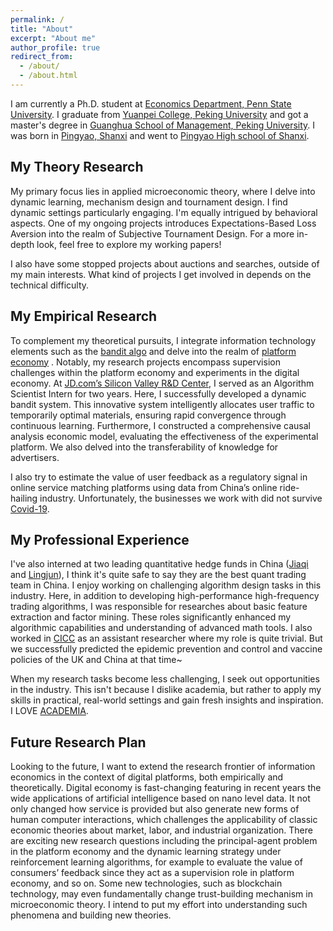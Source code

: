 ```yaml
---
permalink: /
title: "About"
excerpt: "About me"
author_profile: true
redirect_from: 
  - /about/
  - /about.html
---
```


I am currently a Ph.D. student at [Economics Department, Penn State University](https://econ.la.psu.edu/). I graduate from [Yuanpei College, Peking University](https://yuanpei.pku.edu.cn/en/) and got a master's degree in [Guanghua School of Management, Peking University](https://en.gsm.pku.edu.cn/). I was born in [Pingyao, Shanxi](https://en.wikipedia.org/wiki/Pingyao) and went to [Pingyao High school of Shanxi](https://baike.baidu.com/item/%E5%B1%B1%E8%A5%BF%E7%9C%81%E5%B9%B3%E9%81%A5%E4%B8%AD%E5%AD%A6%E6%A0%A1/6439441).



## My Theory Research
My primary focus lies in applied microeconomic theory, where I delve into dynamic learning, mechanism design and tournament design. I find dynamic settings particularly engaging. I'm equally intrigued by behavioral aspects. One of my ongoing projects introduces Expectations-Based Loss Aversion into the realm of Subjective Tournament Design. For a more in-depth look, feel free to explore my working papers!

I also have some stopped projects about auctions and searches, outside of my main interests. What kind of projects I get involved in depends on the technical difficulty.

## My Empirical Research
To complement my theoretical pursuits, I integrate information technology elements such as the [bandit algo](https://en.wikipedia.org/wiki/Multi-armed_bandit) and delve into the realm of [platform economy](https://en.wikipedia.org/wiki/Platform_economy) . Notably, my research projects encompass supervision challenges within the platform economy and experiments in the digital economy. At [JD.com’s Silicon Valley R&D Center]([https://www.jd.com/?country=USA](https://jdcorporateblog.com/jd-coms-silicon-valley-rd-center-ramps-up-operations/)), I served as an Algorithm Scientist Intern for two years. Here, I successfully developed a dynamic bandit system. This innovative system intelligently allocates user traffic to temporarily optimal materials, ensuring rapid convergence through continuous learning. Furthermore, I constructed a comprehensive causal analysis economic model, evaluating the effectiveness of the experimental platform. We also delved into the transferability of knowledge for advertisers.

I also try to estimate the value of user feedback as a regulatory signal in online service matching platforms using data from China’s online ride-hailing industry. Unfortunately, the businesses we work with did not survive [Covid-19](https://covid19.who.int/region/wpro/country/cn).



## My Professional Experience
I've also interned at two leading quantitative hedge funds in China ([Jiaqi](https://www.lingjuninvest.com/?lang=en-us) and [Lingjun](https://www.lingjuninvest.com/?lang=en-us)), I think it's quite safe to say they are the best quant trading team in China. I enjoy working on challenging algorithm design tasks in this industry. Here, in addition to developing high-performance high-frequency trading algorithms, I was responsible for researches about basic feature extraction and factor mining. These roles significantly enhanced my algorithmic capabilities and understanding of advanced math tools. I also worked in [CICC](https://cgi.cicc.com/zh_CN/home) as an assistant researcher where my role is quite trivial. But we successfully predicted the epidemic prevention and control and vaccine policies of the UK and China at that time~ 

When my research tasks become less challenging, I seek out opportunities in the industry. This isn't because I dislike academia, but rather to apply my skills in practical, real-world settings and gain fresh insights and inspiration. I LOVE [ACADEMIA](https://www.aeaweb.org/).

## Future Research Plan
Looking to the future, I want to extend the research frontier of information economics in the context of digital platforms, both empirically and theoretically. Digital economy is fast-changing featuring in recent years the wide applications of artificial intelligence based on nano level data. It not only changed how service is provided but also generate new forms of human computer interactions, which challenges the applicability of classic economic theories about market, labor, and industrial organization. There are exciting new research questions including the principal-agent problem in the platform economy and the dynamic learning strategy under reinforcement learning algorithms, for example to evaluate the value of consumers’ feedback since they act as a supervision role in platform economy, and so on. Some new technologies, such as blockchain technology, may even fundamentally change trust-building mechanism in microeconomic theory. I intend to put my effort into understanding such phenomena and building new theories. 






